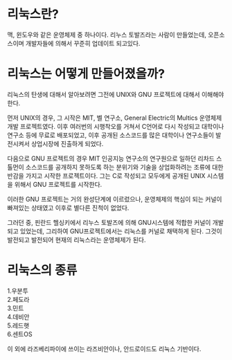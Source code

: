 # 리눅스란?

맥, 윈도우와 같은 운영체제 중 하나이다. 리누스 토발즈라는 사람이 만들었는데, 오픈소스이며 개발자들에 의해서 꾸준히 업데이트 되고있다.


  
# 리눅스는 어떻게 만들어졌을까?

리눅스의 탄생에 대해서 알아보려면 그전에 UNIX와 GNU 프로젝트에 대해서 이해해야한다.

먼저 UNIX의 경우, 그 시작은 MIT, 벨 연구소, General Electric의 Multics 운영체제 개발 프로젝트였다. 이후 여러번의 시행착오를 거쳐서 C언어로 다시 작성되고 대학이나 연구소 등에 무료로 배포되었고, 이후 공개된 소스코드를 많은 대학이나 연구소들이 발전시켜서 상업시장에 진출하게 되었다.

다음으로 GNU 프로젝트의 경우 MIT 인공지능 연구소의 연구원으로 일하던 리차드 스톨먼이 소스코드를 공개하지 못하도록 하는 분위기와 기술을 상업화하려는 조류에 대한 반감을 가지고 시작한 프로젝트이다. 그는 C로 작성되고 모두에게 공개된 UNIX 시스템을 위해서 GNU 프로젝트를 시작한다.

이러한 GNU 프로젝트는 거의 완성단계에 이르렀으나, 운영체제의 핵심이 되는 커널이 빠져있는 상태였고 이후로 별다른 진척이 없었다.

그러던 중, 핀란드 헬싱키에서 리누스 토발즈에 의해 GNU시스템에 적합한 커널이 개발되고 있었는데, 그리하여 GNU프로젝트에서는 리눅스를 커널로 채택하게 된다. 그것이 발전되고 발전되어 현재의 리눅스라는 운영체제가 된다.


  
# 리눅스의 종류

1.우분투  
2.페도라  
3.민트  
4.데비안  
5.레드햇  
6.센트OS

이 외에 라즈베리파이에 쓰이는 라즈비안이나, 안드로이드도 리눅스 기반이다.
